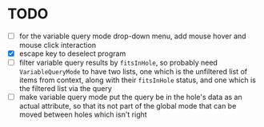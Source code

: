 # TODO

- [ ] for the variable query mode drop-down menu, add mouse hover and mouse
  click interaction
- [x] escape key to deselect program
- [ ] filter variable query results by `fitsInHole`, so probably need
  `VariableQueryMode` to have two lists, one which is the unfiltered list of items
  from context, along with their `fitsInHole` status, and one which is the
  filtered list via the query
- [ ] make variable query mode put the query be in the hole's data as an actual
  attribute, so that its not part of the global mode that can be moved between
  holes which isn't right 
